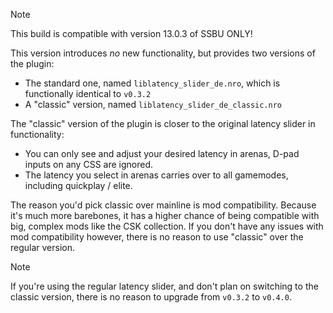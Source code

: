 > [!NOTE]
> This build is compatible with version 13.0.3 of SSBU ONLY!

This version introduces _no_ new functionality, but provides two versions of the plugin:

- The standard one, named `liblatency_slider_de.nro`, which is functionally identical to `v0.3.2`
- A "classic" version, named `liblatency_slider_de_classic.nro`

The "classic" version of the plugin is closer to the original latency slider in functionality:

- You can only see and adjust your desired latency in arenas, D-pad inputs on any CSS are ignored.
- The latency you select in arenas carries over to all gamemodes, including quickplay / elite.

The reason you'd pick classic over mainline is mod compatibility. Because it's much more barebones, it has a higher chance of being compatible with big, complex mods like the CSK collection. If you don't have any issues with mod compatibility however, there is no reason to use "classic" over the regular version.

> [!NOTE]
> If you're using the regular latency slider, and don't plan on switching to the classic version, there is no reason to upgrade from `v0.3.2` to `v0.4.0`.
